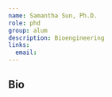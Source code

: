 ```yaml
---
name: Samantha Sun, Ph.D.
role: phd
group: alum
description: Bioengineering
links:
  email: 
---
```


## Bio
